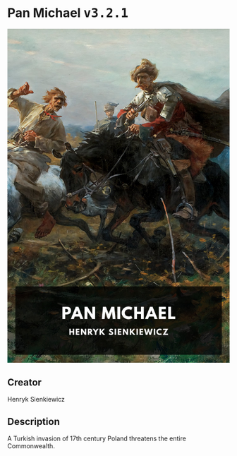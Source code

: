 
# Pan Michael <kbd>v3.2.1</kbd>

<center>
  <img src="./cover-1024.jpg"/>
</center>

## Creator
Henryk Sienkiewicz

## Description
A Turkish invasion of 17th century Poland threatens the entire Commonwealth.
